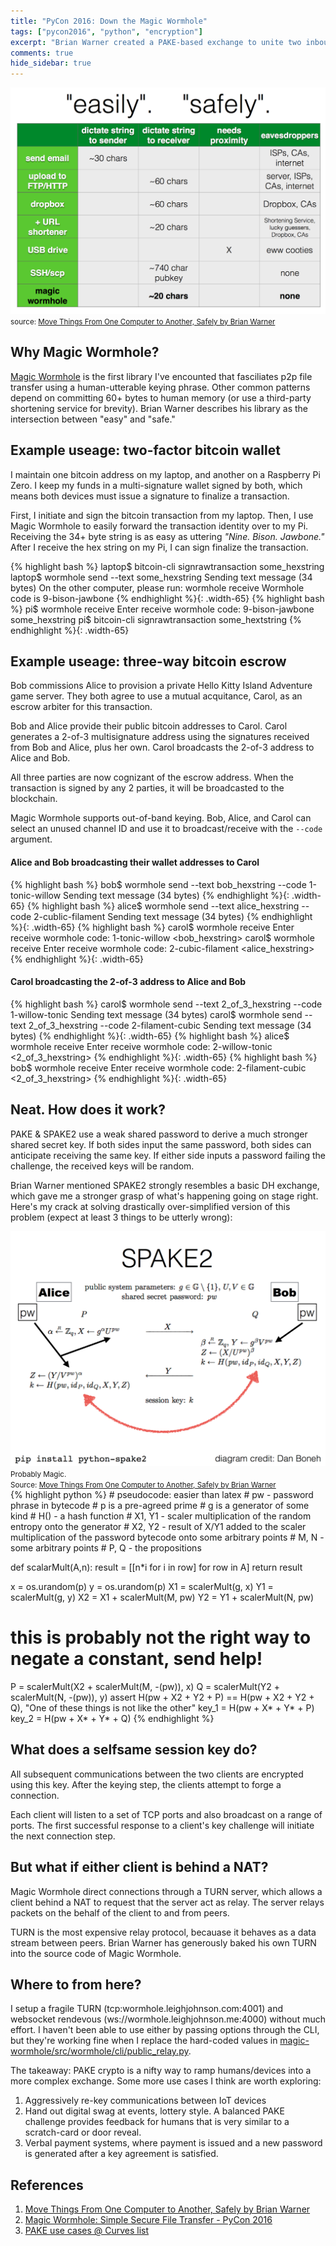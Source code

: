 ```yaml
---
title: "PyCon 2016: Down the Magic Wormhole"
tags: ["pycon2016", "python", "encryption"]
excerpt: "Brian Warner created a PAKE-based exchange to unite two inbound TCP connections, and initiate an adhoc data transfer between them."
comments: true
hide_sidebar: true
---
```


<script src='https://cdn.mathjax.org/mathjax/latest/MathJax.js?config=TeX-AMS-MML_HTMLorMML'></script>

<div class="col-sm-4 pull-right">
<img class="img-responsive" src="/assets/magic-wormhole/easy-vs-safe.png" alt="source: Move Things From One Computer to Another, Safely by Brian Warner"/>
<footer><small>source: <a href="http://www.lothar.com/~warner/MagicWormhole-PyCon2016.pdf">Move Things From One Computer to Another, Safely by Brian Warner</a></small></footer>
</div>

## Why Magic Wormhole?
[Magic Wormhole](https://github.com/warner/magic-wormhole/) is the first library I've encounted that fasciliates p2p file transfer using a human-utterable keying phrase. Other common patterns depend on committing 60+ bytes to human memory (or use a third-party shortening service for brevity). Brian Warner describes his library as the intersection between "easy" and "safe."


## Example useage: two-factor bitcoin wallet
I maintain one bitcoin address on my laptop, and another on a Raspberry Pi Zero. I keep my funds in a multi-signature wallet signed by both, which means both devices must issue a signature to finalize a transaction.

First, I initiate and sign the bitcoin transaction from my laptop. Then, I use Magic Wormhole to easily forward the transaction identity over to my Pi. Receiving the 34+ byte string is as easy as uttering <i>"Nine. Bison. Jawbone."</i> After I receive the hex string on my Pi, I can sign finalize the transaction.

{% highlight bash %}
laptop$ bitcoin-cli signrawtransaction  some_hexstring <params>
laptop$ wormhole send --text some_hexstring
Sending text message (34 bytes)
On the other computer, please run: wormhole receive
Wormhole code is 9-bison-jawbone
{% endhighlight %}{: .width-65}
{% highlight bash %}
pi$ wormhole receive
Enter receive wormhole code: 9-bison-jawbone
some_hexstring
pi$ bitcoin-cli signrawtransaction some_hextstring <params>
{% endhighlight %}{: .width-65}


## Example useage: three-way bitcoin escrow

Bob commissions Alice to provision a private Hello Kitty Island Adventure game server. They both agree to use a mutual acquitance, Carol, as an escrow arbiter for this transaction.

Bob and Alice provide their public bitcoin addresses to Carol. Carol generates a 2-of-3 multisignature address using the signatures received from Bob and Alice, plus her own. Carol broadcasts the 2-of-3 address to Alice and Bob.

All three parties are now cognizant of the escrow address. When the transaction is signed by any 2 parties, it will be broadcasted to the blockchain.

Magic Wormhole supports out-of-band keying. Bob, Alice, and Carol can select an unused channel ID and use it to broadcast/receive with the `--code` argument.

#### Alice and Bob broadcasting their wallet addresses to Carol
{% highlight bash %}
bob$ wormhole send --text bob_hexstring --code 1-tonic-willow
Sending text message (34 bytes)
{% endhighlight %}{: .width-65}
{% highlight bash %}
alice$ wormhole send --text alice_hexstring --code 2-cublic-filament
Sending text message (34 bytes)
{% endhighlight %}{: .width-65}
{% highlight bash %}
carol$ wormhole receive
Enter receive wormhole code: 1-tonic-willow
<bob_hexstring>
carol$ wormhole receive
Enter receive wormhole code: 2-cubic-filament
<alice_hexstring>
{% endhighlight %}{: .width-65}

#### Carol broadcasting the 2-of-3 address to Alice and Bob
{% highlight bash %}
carol$ wormhole send --text 2_of_3_hexstring --code 1-willow-tonic
Sending text message (34 bytes)
carol$ wormhole send --text 2_of_3_hexstring --code 2-filament-cubic
Sending text message (34 bytes)
{% endhighlight %}{: .width-65}
{% highlight bash %}
alice$ wormhole receive
Enter receive wormhole code: 2-willow-tonic
<2_of_3_hexstring>
{% endhighlight %}{: .width-65}
{% highlight bash %}
bob$ wormhole receive
Enter receive wormhole code: 2-filament-cubic
<2_of_3_hexstring>
{% endhighlight %}{: .width-65}


## Neat. How does it work?

PAKE & SPAKE2 use a weak shared password to derive a much stronger shared secret key. If both sides input the same password, both sides can anticipate receiving the same key. If either side inputs a password failing the challenge, the received keys will be random.

Brian Warner mentioned SPAKE2 strongly resembles a basic DH exchange, which gave me a stronger grasp of what's happening going on stage right. Here's my crack at solving drastically over-simplified version of this problem (expect at least 3 things to be utterly wrong):

<div class="col-sm-5 pull-right">
<img class="img-responsive" src="/assets/magic-wormhole/spake2.png" alt="source: Move Things From One Computer to Another, Safely by Brian Warner"/>
<footer><small>Probably Magic. <br>Source: <a href="http://www.lothar.com/~warner/MagicWormhole-PyCon2016.pdf">Move Things From One Computer to Another, Safely by Brian Warner</a></small></footer>
</div>
{% highlight python %}
# pseudocode: easier than latex
# pw - password phrase in bytecode
# p is a pre-agreed prime
# g is a generator of some kind
# H() - a hash function
# X1, Y1 - scaler multiplication of the random entropy onto the generator
# X2, Y2 - result of X/Y1 added to the scaler multiplication of the password bytecode onto some arbitrary points
# M, N - some arbitrary points
# P, Q - the propositions

def scalarMult(A,n):
    result = [[n*i for i in row] for row in A]
    return result

x = os.urandom(p)
y = os.urandom(p)
X1 = scalerMult(g, x)
Y1 = scalerMult(g, y)
X2 = X1 + scalerMult(M, pw)
Y2 = Y1 + scalerMult(N, pw)
# this is probably not the right way to negate a constant, send help!
P = scalerMult(X2 + scalerMult(M, -(pw)), x)
Q = scalerMult(Y2 + scalerMult(N, -(pw)), y)
assert H(pw + X2 + Y2 + P) == H(pw + X2 + Y2 + Q), "One of these things is not like the other"
key_1 = H(pw + X* + Y* + P)
key_2 = H(pw + X* + Y* + Q)
{% endhighlight %}

## What does a selfsame session key do?

All subsequent communications between the two clients are encrypted using this key. After the keying step, the clients attempt to forge a connection.

Each client will listen to a set of TCP ports and also broadcast on a range of ports. The first successful response to a client's key challenge will initiate the next connection step.

## But what if either client is behind a NAT?

Magic Wormhole direct connections through a TURN server, which allows a client behind a NAT to request that the server act as relay.  The server relays packets on the behalf of the client to and from peers.

TURN is the most expensive relay protocol, becauase it behaves as a data stream between peers. Brian Warner has generously baked his own TURN into the source code of Magic Wormhole.

## Where to from here?

I setup a fragile TURN (tcp:wormhole.leighjohnson.com:4001) and websocket rendevous (ws://wormhole.leighjohnson.me:4000) without much effort. I haven't been able to use either by passing options through the CLI, but they're working fine when I replace the hard-coded values in [magic-wormhole/src/wormhole/cli/public_relay.py](https://github.com/warner/magic-wormhole/blob/master/src/wormhole/cli/public_relay.py).

The takeaway: PAKE crypto is a nifty way to ramp humans/devices into a more complex exchange. Some more use cases I think are worth exploring:

1. Aggressively re-key communications between IoT devices
2. Hand out digital swag at events, lottery style. A balanced PAKE challenge provides feedback for humans that is very similar to a scratch-card or door reveal.
3. Verbal payment systems, where payment is issued and a new password is generated after a key agreement is satisfied.

## References

1. [Move Things From One Computer to Another, Safely by Brian Warner](http://www.lothar.com/~warner/MagicWormhole-PyCon2016.pdf)
2. [Magic Wormhole: Simple Secure File Transfer - PyCon 2016](https://www.youtube.com/watch?v=dgnikoiau68)
3. [PAKE use cases @ Curves list](https://moderncrypto.org/mail-archive/curves/2015/000408.html)

